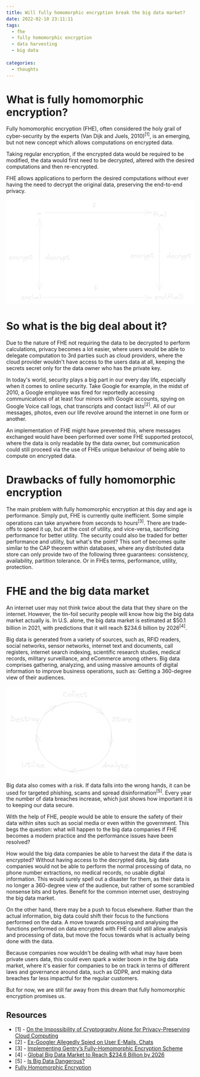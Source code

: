 ```yaml
---
title: Will fully homomorphic encryption break the big data market?
date: 2022-02-10 23:11:11
tags:
  - fhe
  - fully homomorphic encryption
  - data harvesting
  - big data

categories:
  - thoughts
---
```


# What is fully homomorphic encryption?

<p>Fully homomorphic encryption (FHE), often considered the holy grail of cyber-security by the experts (Van Dijk and Juels, 2010)<sup>[1]</sup>, is
an emerging, but not new concept which allows computations on encrypted data.</p>

<p>Taking regular encryption, if the encrypted data would be required to be modified, the data would first need to be
decrypted, altered with the desired computations and then re-encrypted.</p>

<p>FHE allows applications to perform the desired computations without ever having the need to decrypt
the original data, preserving the end-to-end privacy.</p>

![Fully homomorphic encryption diagram](images/fhe-and-data-harvesting-market/fhe-diagram.png)

# So what is the big deal about it?

<p>Due to the nature of FHE not requiring the data to be decrypted to perform calculations,
privacy becomes a lot easier, where users would be able to delegate computation to 3rd parties
such as cloud providers, where the cloud provider wouldn't have access to the users data at all,
keeping the secrets secret only for the data owner who has the private key.</p>

<p>In today's world, security plays a big part in our every day life, especially when it comes to online security.
Take Google for example, in the midst of 2010, a Google employee was fired for reportedly accessing
communications of at least four minors with Google accounts, spying on Google Voice call logs, chat transcripts
and contact lists<sup>[2]</sup>.
All of our messages, photos, even our life revolve around the internet in one form or another.</p>

<p>An implementation of FHE might have prevented this, where messages exchanged would have been performed over
some FHE supported protocol, where the data is only readable by the data owner, but communication could still proceed
via the use of FHEs unique behaviour of being able to compute on encrypted data.</p>

# Drawbacks of fully homomorphic encryption

<p>The main problem with fully homomorphic encryption at this day and age is performance.
Simply put, FHE is currently quite inefficient. Some simple operations can take anywhere from seconds to hours<sup>[3]</sup>.
There are trade-offs to speed it up, but at the cost of utility, and vice-versa, sacrificing performance for better utility.
The security could also be traded for better performance and utility, but what's the point?
This sort of becomes quite similar to the CAP theorem within databases, where any distributed data store can only provide two of the following three
guarantees: consistency, availability, partition tolerance. Or in FHEs terms, performance, utility, protection.</p>

# FHE and the big data market

<p>An internet user may not think twice about the data that they share on the internet.
However, the tin-foil security people will know how big the big data market actually is.
In U.S. alone, the big data market is estimated at $50.1 billion in 2021, with predictions that it will reach
$234.6 billion by 2026<sup>[4]</sup>.</p>

<p>Big data is generated from a variety of sources, such as, RFID readers, social networks, sensor networks, internet text and documents, call registers,
internet search indexing, scientific research studies, medical records, military surveillance, and eCommerce among others.
Big data comprises gathering, analyzing, and using massive amounts of digital information to improve business operations, such as: Getting a 360-degree view of their audiences.</p>

![Big data life-cycle](images/fhe-and-data-harvesting-market/big-data-lifecycle.png)

<p>Big data also comes with a risk. If data falls into the wrong hands, it can be used for targeted phishing, scams and spread disinformation<sup>[5]</sup>.
Every year the number of data breaches increase, which just shows how important it is to keeping our data secure.</p>

<p>With the help of FHE, people would be able to ensure the safety of their data within sites such as social media or even within the government.
This begs the question: what will happen to the big data companies if FHE becomes a modern practice and the performance issues have been resolved?</p>

<p>How would the big data companies be able to harvest the data if the data is encrypted? Without having access to the decrypted data,
big data companies would not be able to perform the normal processing of data, no phone number extractions, no medical records, no usable digital information.
This would surely spell out a disaster for them, as their data is no longer a 360-degree view of the audience, but rather of some scrambled nonsense bits and bytes.
Benefit for the common internet user, destroying the big data market.</p>

<p>On the other hand, there may be a push to focus elsewhere. Rather than the actual information, big data could shift their focus to the functions performed on the data.
A move towards processing and analysing the functions performed on data encrypted with FHE could still allow analysis and processing of data, but move the focus
towards what is actually being done with the data.</p>

<p>Because companies now wouldn't be dealing with what may have been private users data, this could even spark a wider
boom in the big data market, where it's easier for companies to be on track in terms of different laws and governance around data, such as GDPR, and making data breaches far less
impactful for the regular customers.</p>

<p>But for now, we are still far away from this dream that fully homomorphic encryption promises us.</p>

## Resources
- [1] - [On the Impossibility of Cryptography Alone for Privacy-Preserving Cloud Computing](http://www.arijuels.com/wp-content/uploads/2013/09/vDJ10.pdf)
- [2] - [Ex-Googler Allegedly Spied on User E-Mails, Chats](https://www.wired.com/2010/09/google-spy/)
- [3] - [Implementing Gentry’s Fully-Homomorphic Encryption Scheme](https://link.springer.com/chapter/10.1007/978-3-642-20465-4_9)
- [4] - [Global Big Data Market to Reach $234.6 Billion by 2026 ](https://www.prnewswire.com/news-releases/global-big-data-market-to-reach-234-6-billion-by-2026--301322252.html)
- [5] - [Is Big Data Dangerous?](https://careerfoundry.com/en/blog/data-analytics/is-big-data-dangerous/)
- [Fully Homomorphic Encryption](https://www.sciencedirect.com/topics/computer-science/fully-homomorphic-encryption)